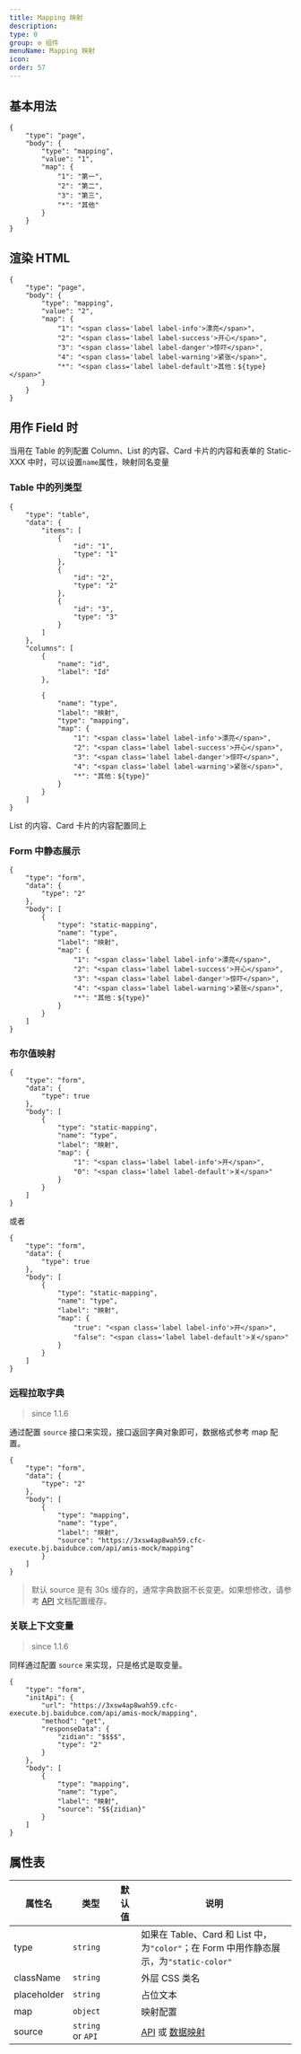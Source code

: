 ```yaml
---
title: Mapping 映射
description:
type: 0
group: ⚙ 组件
menuName: Mapping 映射
icon:
order: 57
---
```


## 基本用法

```schema
{
    "type": "page",
    "body": {
        "type": "mapping",
        "value": "1",
        "map": {
            "1": "第一",
            "2": "第二",
            "3": "第三",
            "*": "其他"
        }
    }
}
```

## 渲染 HTML

```schema
{
    "type": "page",
    "body": {
        "type": "mapping",
        "value": "2",
        "map": {
            "1": "<span class='label label-info'>漂亮</span>",
            "2": "<span class='label label-success'>开心</span>",
            "3": "<span class='label label-danger'>惊吓</span>",
            "4": "<span class='label label-warning'>紧张</span>",
            "*": "<span class='label label-default'>其他：${type}</span>"
        }
    }
}
```

## 用作 Field 时

当用在 Table 的列配置 Column、List 的内容、Card 卡片的内容和表单的 Static-XXX 中时，可以设置`name`属性，映射同名变量

### Table 中的列类型

```schema: scope="body"
{
    "type": "table",
    "data": {
        "items": [
            {
                "id": "1",
                "type": "1"
            },
            {
                "id": "2",
                "type": "2"
            },
            {
                "id": "3",
                "type": "3"
            }
        ]
    },
    "columns": [
        {
            "name": "id",
            "label": "Id"
        },

        {
            "name": "type",
            "label": "映射",
            "type": "mapping",
            "map": {
                "1": "<span class='label label-info'>漂亮</span>",
                "2": "<span class='label label-success'>开心</span>",
                "3": "<span class='label label-danger'>惊吓</span>",
                "4": "<span class='label label-warning'>紧张</span>",
                "*": "其他：${type}"
            }
        }
    ]
}
```

List 的内容、Card 卡片的内容配置同上

### Form 中静态展示

```schema: scope="body"
{
    "type": "form",
    "data": {
        "type": "2"
    },
    "body": [
        {
            "type": "static-mapping",
            "name": "type",
            "label": "映射",
            "map": {
                "1": "<span class='label label-info'>漂亮</span>",
                "2": "<span class='label label-success'>开心</span>",
                "3": "<span class='label label-danger'>惊吓</span>",
                "4": "<span class='label label-warning'>紧张</span>",
                "*": "其他：${type}"
            }
        }
    ]
}
```

### 布尔值映射

```schema: scope="body"
{
    "type": "form",
    "data": {
        "type": true
    },
    "body": [
        {
            "type": "static-mapping",
            "name": "type",
            "label": "映射",
            "map": {
                "1": "<span class='label label-info'>开</span>",
                "0": "<span class='label label-default'>关</span>"
            }
        }
    ]
}
```

或者

```schema: scope="body"
{
    "type": "form",
    "data": {
        "type": true
    },
    "body": [
        {
            "type": "static-mapping",
            "name": "type",
            "label": "映射",
            "map": {
                "true": "<span class='label label-info'>开</span>",
                "false": "<span class='label label-default'>关</span>"
            }
        }
    ]
}
```

### 远程拉取字典

> since 1.1.6

通过配置 `source` 接口来实现，接口返回字典对象即可，数据格式参考 map 配置。

```schema: scope="body"
{
    "type": "form",
    "data": {
        "type": "2"
    },
    "body": [
        {
            "type": "mapping",
            "name": "type",
            "label": "映射",
            "source": "https://3xsw4ap8wah59.cfc-execute.bj.baidubce.com/api/amis-mock/mapping"
        }
    ]
}
```

> 默认 source 是有 30s 缓存的，通常字典数据不长变更。如果想修改，请参考 [API](../../../docs/types/api) 文档配置缓存。

### 关联上下文变量

> since 1.1.6

同样通过配置 `source` 来实现，只是格式是取变量。

```schema: scope="body"
{
    "type": "form",
    "initApi": {
        "url": "https://3xsw4ap8wah59.cfc-execute.bj.baidubce.com/api/amis-mock/mapping",
        "method": "get",
        "responseData": {
            "zidian": "$$$$",
            "type": "2"
        }
    },
    "body": [
        {
            "type": "mapping",
            "name": "type",
            "label": "映射",
            "source": "$${zidian}"
        }
    ]
}
```

## 属性表

| 属性名      | 类型              | 默认值 | 说明                                                                                   |
| ----------- | ----------------- | ------ | -------------------------------------------------------------------------------------- |
| type        | `string`          |        | 如果在 Table、Card 和 List 中，为`"color"`；在 Form 中用作静态展示，为`"static-color"` |
| className   | `string`          |        | 外层 CSS 类名                                                                          |
| placeholder | `string`          |        | 占位文本                                                                               |
| map         | `object`          |        | 映射配置                                                                               |
| source      | `string` or `API` |        | [API](../../../docs/types/api) 或 [数据映射](../../../docs/concepts/data-mapping)      |
